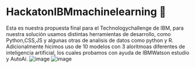 # HackatonIBMmachinelearning 🤬

Esta es nuestra propuesta final para el Technologychallenge de IBM, para nuestra solución usamos distintas herramientas de desarrollo, como Python,CSS,JS y algunas otras de analisis de datos como python y R. Adicionalmente hicimos uso de 10 modelos con 3 aloritmoas diferentes de inteligencia artificial, los cuales probamos con ayuda de IBMWatson estudio y AutoAi.
![image](https://user-images.githubusercontent.com/68035598/116797896-0765a500-aab0-11eb-849d-095b75176743.png)
![image](https://user-images.githubusercontent.com/68035598/116797906-1fd5bf80-aab0-11eb-8949-6ad6288a2952.png)

